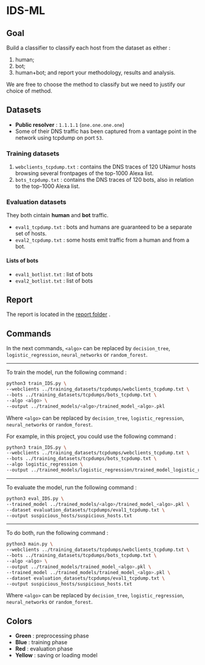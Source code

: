 # IDS-ML

## Goal

Build a classifier to classify each host from the dataset as either : 
1) human; 
2) bot;
3) human+bot; 
and report your methodology, results and analysis.

We are free to choose the method to classify but we need to justify our choice of method.

## Datasets

- **Public resolver** : `1.1.1.1` (`one.one.one.one`)
- Some of their DNS traffic has been captured from a vantage point in the network using tcpdump on port `53`.

### Training datasets

1) `webclients_tcpdump.txt` : contains the DNS traces of 120 UNamur hosts browsing several frontpages of the top-1000 Alexa list.
2) `bots_tcpdump.txt` : contains the DNS traces of 120 bots, also in relation to the top-1000 Alexa list.

### Evaluation datasets

They both cintain **human** and **bot** traffic.

- `eval1_tcpdump.txt` : bots and humans are guaranteed to be a separate set of hosts. 
- `eval2_tcpdump.txt` : some hosts emit traffic from a human and from a bot.

#### Lists of bots

- `eval1_botlist.txt` : list of bots
- `eval2_botlist.txt` : list of bots


## Report

The report is located in the [report folder](report/IDS_ML_LUYCKX_BOUHNINE.pdf) .

## Commands

In the next commands, `<algo>` can be replaced by `decision_tree`, `logistic_regression`, `neural_networks` or `random_forest`.

---
To train the model, run the following command :

```bash
python3 train_IDS.py \
--webclients ../training_datasets/tcpdumps/webclients_tcpdump.txt \
--bots ../training_datasets/tcpdumps/bots_tcpdump.txt \
--algo <algo> \
--output ../trained_models/<algo>/trained_model_<algo>.pkl
```

Where `<algo>` can be replaced by `decision_tree`, `logistic_regression`, `neural_networks` or `random_forest`.

For example, in this project, you could use the following command :

```bash
python3 train_IDS.py \
--webclients ../training_datasets/tcpdumps/webclients_tcpdump.txt \
--bots ../training_datasets/tcpdumps/bots_tcpdump.txt \
--algo logistic_regression \
--output ../trained_models/logistic_regression/trained_model_logistic_regression.pkl
```

---

To evaluate the model, run the following command :

```bash
python3 eval_IDS.py \
--trained_model ../trained_models/<algo>/trained_model_<algo>.pkl \
--dataset evaluation_datasets/tcpdumps/eval1_tcpdump.txt \
--output suspicious_hosts/suspicious_hosts.txt
```

---

To do both, run the following command :

```bash
python3 main.py \
--webclients ../training_datasets/tcpdumps/webclients_tcpdump.txt \
--bots ../training_datasets/tcpdumps/bots_tcpdump.txt \
--algo <algo> \
--output ../trained_models/trained_model_<algo>.pkl \
--trained_model ../trained_models/trained_model_<algo>.pkl \
--dataset evaluation_datasets/tcpdumps/eval1_tcpdump.txt \
--output suspicious_hosts/suspicious_hosts.txt 
```

Where `<algo>` can be replaced by `decision_tree`, `logistic_regression`, `neural_networks` or `random_forest`.

## Colors

- **Green** : preprocessing phase
- **Blue** : training phase
- **Red** : evaluation phase
- **Yellow** : saving or loading model